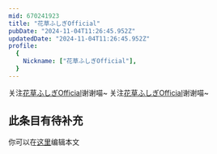 ```yaml
---
mid: 670241923
title: "花草ふしぎOfficial"
pubDate: "2024-11-04T11:26:45.952Z"
updatedDate: "2024-11-04T11:26:45.952Z"
profile:
  {
    Nickname: ["花草ふしぎOfficial"],
  }
---
```


关注[花草ふしぎOfficial](https://space.bilibili.com/670241923)谢谢喵~ 关注[花草ふしぎOfficial](https://space.bilibili.com/670241923)谢谢喵~

## 此条目有待补充
你可以在[这里](https://github.com/Yuhanawa/VTuber.ICU/edit/master/src/content/v/花草ふしぎOfficial/index.md)编辑本文
